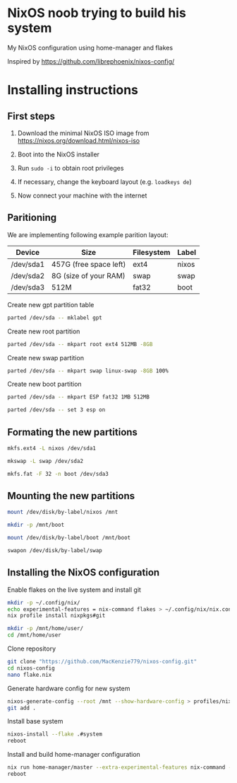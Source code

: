 # NixOS noob trying to build his system

My NixOS configuration using home-manager and flakes

Inspired by https://github.com/librephoenix/nixos-config/

# Installing instructions

## First steps

1. Download the minimal NixOS ISO image from https://nixos.org/download.html/nixos-iso

2. Boot into the NixOS installer

3. Run `sudo -i` to obtain root privileges

4. If necessary, change the keyboard layout (e.g. `loadkeys de`)

5. Now connect your machine with the internet

## Paritioning

We are implementing following example parition layout:

| Device    | Size                   | Filesystem | Label |
| --------- | ---------------------- | ---------- | ----- |
| /dev/sda1 | 457G (free space left) | ext4       | nixos |
| /dev/sda2 | 8G (size of your RAM)  | swap       | swap  |
| /dev/sda3 | 512M                   | fat32      | boot  |

Create new gpt partition table

```bash
parted /dev/sda -- mklabel gpt
```

Create new root partition

```bash
parted /dev/sda -- mkpart root ext4 512MB -8GB
```

Create new swap partition

```bash
parted /dev/sda -- mkpart swap linux-swap -8GB 100%
```

Create new boot partition

```bash
parted /dev/sda -- mkpart ESP fat32 1MB 512MB
```

```bash
parted /dev/sda -- set 3 esp on
```

## Formating the new partitions

```bash
mkfs.ext4 -L nixos /dev/sda1
```

```bash
mkswap -L swap /dev/sda2
```

```bash
mkfs.fat -F 32 -n boot /dev/sda3
```

## Mounting the new partitions

```bash
mount /dev/disk/by-label/nixos /mnt
```

```bash
mkdir -p /mnt/boot
```

```bash
mount /dev/disk/by-label/boot /mnt/boot
```

```bash
swapon /dev/disk/by-label/swap
```

## Installing the NixOS configuration

Enable flakes on the live system and install git

```bash
mkdir -p ~/.config/nix/
echo experimental-features = nix-command flakes > ~/.config/nix/nix.conf
nix profile install nixpkgs#git
```

```bash
mkdir -p /mnt/home/user/
cd /mnt/home/user
```

Clone repository

```bash
git clone "https://github.com/MacKenzie779/nixos-config.git"
cd nixos-config
nano flake.nix
```

Generate hardware config for new system

```bash
nixos-generate-config --root /mnt --show-hardware-config > profiles/nixdesk/hardware-configuration.nix
git add .
```

Install base system

```bash
nixos-install --flake .#system
reboot
```

Install and build home-manager configuration

```bash
nix run home-manager/master --extra-experimental-features nix-command --extra-experimental-fetaures flakes -- switch --flake ./nixos-config#user
reboot
```
